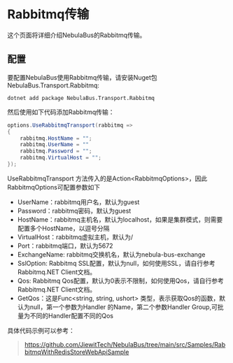 # Rabbitmq传输
这个页面将详细介绍NebulaBus的Rabbitmq传输。

## 配置
要配置NebulaBus使用Rabbitmq传输，请安装Nuget包 NebulaBus.Transport.Rabbitmq:
```shell
dotnet add package NebulaBus.Transport.Rabbitmq
```

然后使用如下代码添加Rabbitmq传输：
```csharp
options.UseRabbitmqTransport(rabbitmq =>
{
    rabbitmq.HostName = "";
    rabbitmq.UserName = ""
    rabbitmq.Password = "";
    rabbitmq.VirtualHost = "";
});
```

UseRabbitmqTransport 方法传入的是Action\<RabbitmqOptions\>，因此RabbitmqOptions可配置参数如下

- UserName：rabbitmq用户名，默认为guest
- Password：rabbitmq密码，默认为guest
- HostName：rabbitmq主机名，默认为localhost，如果是集群模式，则需要配置多个HostName，以逗号分隔
- VirtualHost：rabbitmq虚拟主机，默认为/
- Port：rabbitmq端口，默认为5672
- ExchangeName: rabbitmq交换机名，默认为nebula-bus-exchange
- SslOption: Rabbitmq SSL配置，默认为null，如何使用SSL，请自行参考Rabbitmq.NET Client文档。
- Qos: Rabbitmq Qos配置，默认为0表示不限制，如何使用Qos，请自行参考Rabbitmq.NET Client文档。
- GetQos：这是Func\<string, string, ushort\> 类型，表示获取Qos的函数，默认为null，第一个参数为Handler 的Name，第二个参数Handler Group,可批量为不同的Handler配置不同的Qos

具体代码示例可以参考：
> https://github.com/JiewitTech/NebulaBus/tree/main/src/Samples/RabbitmqWithRedisStoreWebApiSample